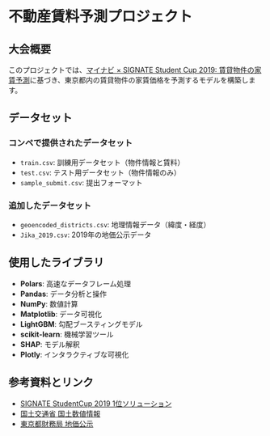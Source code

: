 # 不動産賃料予測プロジェクト

## 大会概要
このプロジェクトでは、[マイナビ × SIGNATE Student Cup 2019: 賃貸物件の家賃予測](https://signate.jp/competitions/264)に基づき、東京都内の賃貸物件の家賃価格を予測するモデルを構築します。

## データセット
### コンペで提供されたデータセット
- `train.csv`: 訓練用データセット（物件情報と賃料）
- `test.csv`: テスト用データセット（物件情報のみ）
- `sample_submit.csv`: 提出フォーマット
### 追加したデータセット
- `geoencoded_districts.csv`: 地理情報データ（緯度・経度）
- `Jika_2019.csv`: 2019年の地価公示データ

## 使用したライブラリ
- **Polars**: 高速なデータフレーム処理
- **Pandas**: データ分析と操作
- **NumPy**: 数値計算
- **Matplotlib**: データ可視化
- **LightGBM**: 勾配ブースティングモデル
- **scikit-learn**: 機械学習ツール
- **SHAP**: モデル解釈
- **Plotly**: インタラクティブな可視化

## 参考資料とリンク
- [SIGNATE StudentCup 2019 1位ソリューション](https://github.com/analokmaus/signate-studentcup2019/)
- [国土交通省 国土数値情報](https://nlftp.mlit.go.jp/)
- [東京都財務局 地価公示](https://www.zaimu.metro.tokyo.lg.jp/kijunchi/chikakouji/31kouji)
